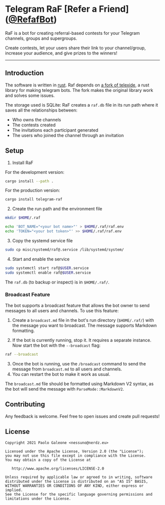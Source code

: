 # Telegram RaF \[Refer a Friend\]([@RefafBot](https://t.me/RefafBot))

RaF is a bot for creating referral-based contests for your Telegram channels, groups and supergroups.

Create contests, let your users share their link to your channel/group, increase your audience, and give prizes to the winners!

---

## Introduction

The software is written in [rust](https://github.com/rust-lang/rust). Raf depends on [a fork of telexide](https://github.com/galeone/telexide), a rust library for making telegram bots. The fork makes the original library work and solves some issues.

The storage used is SQLite: RaF creates a `raf.db` file in its run path where it saves all the relationships between:

- Who owns the channels
- The contests created
- The invitations each participant generated
- The users who joined the channel through an invitation

## Setup

1. Install RaF

For the development version:

```bash
cargo install --path .
```

<!-- The stable version is not (yet) ready, especially because we depend on the fork that isn't published on crates.io but it's only a git repository. -->

For the production version:

```bash
cargo install telegram-raf
```

2. Create the run path and the environment file

```bash
mkdir $HOME/.raf

echo 'BOT_NAME="<your bot name>"' > $HOME/.raf/raf.env
echo 'TOKEN="<your bot token>"' >> $HOME/.raf/raf.env
```

3. Copy the systemd service file

```bash
sudo cp misc/systemd/raf@.service /lib/systemd/system/
```

4. Start and enable the service

```bash
sudo systemctl start raf@$USER.service
sudo systemctl enable raf@$USER.service
```

The `raf.db` (to backup or inspect) is in `$HOME/.raf/`.

### Broadcast Feature

The bot supports a broadcast feature that allows the bot owner to send messages to all users and channels. To use this feature:

1. Create a `broadcast.md` file in the bot's run directory (`$HOME/.raf/`) with the message you want to broadcast. The message supports Markdown formatting.

2. If the bot is currently running, stop it. It requires a separate instance. Now start the bot with the `--broadcast` flag:
```bash
raf --broadcast
```

3. Once the bot is running, use the `/broadcast` command to send the message from `broadcast.md` to all users and channels.
4. You can restart the bot to make it work as usual.

The `broadcast.md` file should be formatted using Markdown V2 syntax, as the bot will send the message with `ParseMode::MarkdownV2`.

## Contributing

Any feedback is welcome. Feel free to open issues and create pull requests!


## License

```
Copyright 2021 Paolo Galeone <nessuno@nerdz.eu>

Licensed under the Apache License, Version 2.0 (the "License");
you may not use this file except in compliance with the License.
You may obtain a copy of the License at

   http://www.apache.org/licenses/LICENSE-2.0

Unless required by applicable law or agreed to in writing, software
distributed under the License is distributed on an "AS IS" BASIS,
WITHOUT WARRANTIES OR CONDITIONS OF ANY KIND, either express or implied.
See the License for the specific language governing permissions and
limitations under the License.
```
